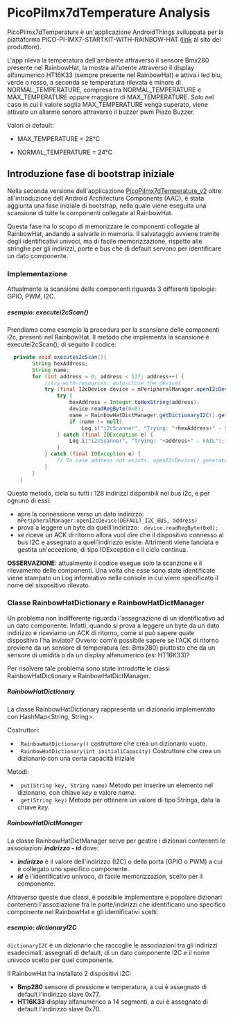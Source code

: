 # PicoPiImx7dTemperature Analysis

PicoPiImx7dTemperature è un'applicazione AndroidThings sviluppata per la piattaforma PICO-PI-IMX7-STARTKIT-WITH-RAINBOW-HAT ([link](https://shop.technexion.com/pico-pi-imx7-startkit-rainbow-hat.html) al sito del produttore).

L'app rileva la temperatura dell'ambiente attraverso il sensore Bmx280 presente nel RainbowHat, la mostra all'utente attraverso il display alfanumerico HT16K33 (sempre presente nel RainbowHat) e attiva i led blu, verde o rosso, a seconda se temperatura rilevata è minore di NORMAL_TEMPERATURE, compresa tra NORMAL_TEMPERATURE e MAX_TEMPERATURE oppure maggiore di MAX_TEMPERATURE. 
Solo nel caso in cui il valore soglia MAX_TEMPERATURE venga superato, viene attivato un allarme sonoro attraverso il buzzer pwm Piezo Buzzer.


Valori di default: 

- MAX_TEMPERATURE = 28°C

- NORMAL_TEMPERATURE = 24°C


## Introduzione fase di bootstrap iniziale

Nella seconda versione dell'applicazione [PicoPiImx7dTemperature_v2](https://github.com/AlessandroCosma/PicoPiTemperature_v2) oltre all'introduzione dell Android Architecture Components (AAC), è stata aggiunta una fase iniziale di bootstrap, nella quale viene eseguita una scansione di tutte le componenti collegate al RainbowHat.

Questa fase ha lo scopo di memorizzare le componenti collegate al RainbowHat, andando a salvarle in memoria. Il salvataggio avviene tramite degli identificativi univoci, ma di facile memorizzazione, rispetto alle stringhe per gli indirizzi, porte e bus che di default servono per identificare un dato componente.

### Implementazione

Attualmente la scansione delle componenti riguarda 3 differenti tipologie: GPIO, PWM, I2C.

##### esempio: executei2cScan()
Prendiamo come esempio la procedura per la scansione delle componenti i2c, presenti nel RainbowHat.
Il metodo che implementa la scansione è executei2cScan(); di seguito il codice:


```java
  private void executei2cScan(){
        String hexAddress;
        String name;
        for (int address = 0; address < 127; address++) {
            //try-with-resources: auto-close the devices
            try (final I2cDevice device = mPeripheralManager.openI2cDevice(DEFAULT_I2C_BUS, address)) {
                try {
                    hexAddress = Integer.toHexString(address);
                    device.readRegByte(0x0);
                    name = RainbowHatDictManager.getDictionaryI2C().get(hexAddress);
                    if (name != null)
                        Log.i("i2cScanner", "Trying: "+hexAddress+" - SUCCESS -> device name = "+name);
                } catch (final IOException e) {
                    Log.i("i2cScanner", "Trying: "+address+" - FAIL");
                }
            } catch (final IOException e) {
                // In case address not exists, openI2cDevice() generates an exception
            }
        }
    }
 ```
Questo metodo, cicla su tutti i 128 indirizzi disponibili nel bus i2c, e per ognuno di essi:
* apre la connessione verso un dato indirizzo: ``` mPeripheralManager.openI2cDevice(DEFAULT_I2C_BUS, address)```
* prova a leggere un byte da quelll'indirizzo: ``` device.readRegByte(0x0);```
* se riceve un ACK di ritorno allora vuol dire che il dispositivo connesso al bus I2C e assegnato a quell'indirizzo esiste.
  Altrimenti viene lanciata e gestita un'eccezione, di tipo IOException e il ciclo continua.

**OSSERVAZIONE:** attualmente il codice esegue solo la scanzione e il rilevamento delle componenti. Una volta che esse sono state identificate viene stampato un Log informativo nella console in cui viene specificato il nome del sispositivo rilevato.

### Classe RainbowHatDictionary e RainbowHatDictManager
Un problema non indifferente riguarda l'assegnazione di un identificativo ad un dato componente. Infatti, quando si prova a leggere un byte da un dato indirizzo e riceviamo un ACK di ritorno, come si può sapere quale dispositivo l'ha inviato?
Ovvero: com'è possibile sapere se l'ACK di ritorno proviene da un sensore di temperatura (es: Bmx280) piuttosto che da un sensore di umidità o da un display alfanumerico (es: HT16K33)?

Per risolvere tale problema sono state introdotte le classi RainbowHatDictionary e RainbowHatDictManager.

##### RainbowHatDictionary
  La classe RainbowHatDictionary rappresenta un dizionario implementato con HashMap<String, String>.

  Costruttori:

  * ``` RainbowHatDictionary()``` costruttore che crea un dizionario vuoto.
  * ``` RainbowHatDictionary(int initialiCapacity)``` Costruttore che crea un dizionario con una certa capacità iniziale

  Metodi:

  * ``` put(String key, String name)``` Metodo per inserire un elemento nel dizionario, con chiave _key_ e valore _name_.
  * ``` get(String key)``` Metodo per ottenere un valore di tipo Stringa, data la chiave _key_.


##### RainbowHatDictManager
  La classe RainbowHatDictManager serve per gestire i dizionari contenenti le associazioni **_indirizzo - id_** dove:
  * **_indirizzo_** è il valore dell'indirizzo (I2C) o della porta (GPIO o PWM) a cui è collegato uno specifico componente.
  * **_id_** è l'identificativo univoco, di facile memorizzazion, scelto per il componente.

Attraverso queste due classi, è possibile implementare e popolare dizionari contenenti l'assoziazione fra le porte/indirizzi che identificano uno specifico componente nel RainbowHat e gli identificativi scelti.

##### esempio: dictionaryI2C
```dictionaryI2C``` è un dizionario che raccoglie le associazioni tra gli indirizzi esadecimali, assegnati di default, di un dato componente I2C e il nome univoco scelto per quel componente.

Il RainbowHat ha installato 2 dispositivi i2C:
* **Bmp280** sensore di pressione e temperatura, a cui è assegnato di default l'indirizzo slave 0x77.
* **HT16K33** display alfanumerico  a 14 segmenti, a cui è assegnato di default l'indirizzo slave 0x70.



